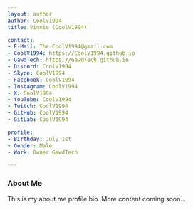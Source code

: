 ```yaml
---
layout: author
author: CoolV1994
title: Vinnie (CoolV1994)

contact:
- E-Mail: The.CoolV1994@gmail.com
- CoolV1994: https://CoolV1994.github.io
- GawdTech: https://GawdTech.github.io
- Discord: CoolV1994
- Skype: CoolV1994
- Facebook: CoolV1994
- Instagram: CoolV1994
- X: CoolV1994
- YouTube: CoolV1994
- Twitch: CoolV1994
- GitHub: CoolV1994
- GitLab: CoolV1994

profile:
- Birthday: July 1st
- Gender: Male
- Work: Owner GawdTech

---
```


### About Me

This is my about me profile bio.
More content coming soon...
